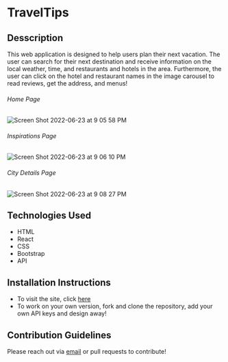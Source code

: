 # TravelTips

## Desscription
This web application is designed to help users plan their next vacation. The user can search for their next destination and receive information on the local weather, time, and restaurants and hotels in the area. Furthermore, the user can click on the hotel and restaurant names in the image carousel to read reviews, get the address, and menus!

###### Home Page
![Screen Shot 2022-06-23 at 9 05 58 PM](https://user-images.githubusercontent.com/62886630/175439614-ef463a51-e333-4c63-a42f-095915d22bb1.png)

###### Inspirations Page
![Screen Shot 2022-06-23 at 9 06 10 PM](https://user-images.githubusercontent.com/62886630/175439631-8f50f2fd-a6ac-4fc0-a5d3-4535c28238a3.png)

###### City Details Page
![Screen Shot 2022-06-23 at 9 08 27 PM](https://user-images.githubusercontent.com/62886630/175439814-603c1df2-b78e-46f1-9145-78b279e12a89.png)


## Technologies Used
- HTML
- React
- CSS
- Bootstrap
- API

## Installation Instructions
* To visit the site, click [here](https://celebrated-halva-710aaa.netlify.app)
* To work on your own version, fork and clone the repository, add your own API keys and design away!

## Contribution Guidelines
Please reach out via [email](shraddhaanand2@gmail.com) or pull requests to contribute!

